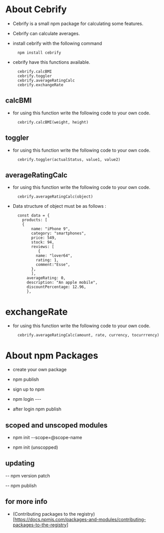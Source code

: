 # About Cebrify

- Cebrify is a small npm package for calculating some features.

- Cebrify can calculate averages.

- install cebrify with the following command

        npm install cebrify

- cebrify have this functions available.

        cebrify.calcBMI
        cebrify.toggler
        cebrify.averageRatingCalc
        cebrify.exchangeRate

## calcBMI

- for using this function write the following code to your own code.

        cebrify.calcBMI(weight, height)

## toggler

- for using this function write the following code to your own code.

        cebrify.toggler(actualStatus, value1, value2)

## averageRatingCalc

- for using this function write the following code to your own code.

        cebrify.averageRatingCalc(object)

- Data structure of object must be as follows :

        const data = {
          products: [
          {
              name: "iPhone 9",
              category: "smartphones",
              price: 549,
              stock: 94,
              reviews: [
                 {
                name: "lover64",
                rating: 1,
                comment:"Esse",
              },
              ],
            averageRating: 0,
            description: "An apple mobile",
            discountPercentage: 12.96,
            },

# exchangeRate

- for using this function write the following code to your own code.

        cebrify.averageRatingCalc(amount, rate, currency, tocurrrency)

# About npm Packages

- create your own package

- npm publish

- sign up to npm

- npm login ---

- after login npm publish

## scoped and unscoped modules

- npm init --scope=@scope-name

- npm init (unscopped)

## updating

-- npm version patch

-- npm publish

## for more info

- (Contributing packages to the registry)[https://docs.npmjs.com/packages-and-modules/contributing-packages-to-the-registry]

